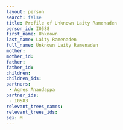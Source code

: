 ```yaml
---
layout: person
search: false
title: Profile of Unknown Laity Ramenaden
person_id: I0588
first_name: Unknown
last_name: Laity Ramenaden
full_name: Unknown Laity Ramenaden
mother: 
mother_id: 
father: 
father_id: 
children:
children_ids:
partners:
 - Agnes Anandappa
partner_ids:
 - I0583
relevant_trees_names:
relevant_trees_ids:
sex: M
---
```


